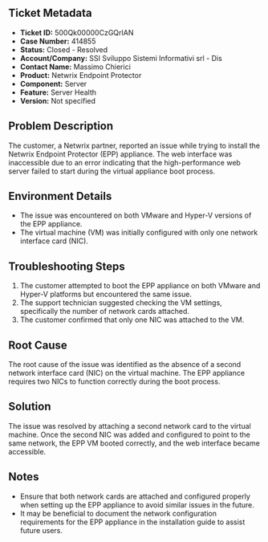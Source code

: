 ## Ticket Metadata
- **Ticket ID:** 500Qk00000CzGQrIAN
- **Case Number:** 414855
- **Status:** Closed - Resolved
- **Account/Company:** SSI Sviluppo Sistemi Informativi srl - Dis
- **Contact Name:** Massimo Chierici
- **Product:** Netwrix Endpoint Protector
- **Component:** Server
- **Feature:** Server Health
- **Version:** Not specified

## Problem Description
The customer, a Netwrix partner, reported an issue while trying to install the Netwrix Endpoint Protector (EPP) appliance. The web interface was inaccessible due to an error indicating that the high-performance web server failed to start during the virtual appliance boot process.

## Environment Details
- The issue was encountered on both VMware and Hyper-V versions of the EPP appliance.
- The virtual machine (VM) was initially configured with only one network interface card (NIC).

## Troubleshooting Steps
1. The customer attempted to boot the EPP appliance on both VMware and Hyper-V platforms but encountered the same issue.
2. The support technician suggested checking the VM settings, specifically the number of network cards attached.
3. The customer confirmed that only one NIC was attached to the VM.

## Root Cause
The root cause of the issue was identified as the absence of a second network interface card (NIC) on the virtual machine. The EPP appliance requires two NICs to function correctly during the boot process.

## Solution
The issue was resolved by attaching a second network card to the virtual machine. Once the second NIC was added and configured to point to the same network, the EPP VM booted correctly, and the web interface became accessible.

## Notes
- Ensure that both network cards are attached and configured properly when setting up the EPP appliance to avoid similar issues in the future.
- It may be beneficial to document the network configuration requirements for the EPP appliance in the installation guide to assist future users.